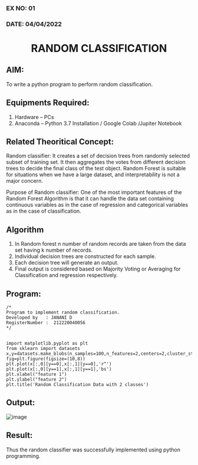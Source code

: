 ### EX NO: 01
### DATE: 04/04/2022
# <p align= "center">RANDOM CLASSIFICATION</p>
## AIM:
To write a python program to perform random classification.

## Equipments Required:
1. Hardware – PCs
2. Anaconda – Python 3.7 Installation / Google Colab /Jupiter Notebook

## Related Theoritical Concept:
Random classifier: It creates a set of decision trees from randomly selected subset of training set. It then aggregates the votes from different decision trees to decide the final class of the test object. Random Forest is suitable for situations when we have a large dataset, and interpretability is not a major concern.

Purpose of Random classifier: One of the most important features of the Random Forest Algorithm is that it can handle the data set containing continuous variables as in the case of regression and categorical variables as in the case of classification.

## Algorithm
1.  In Random forest n number of random records are taken from the data set having k number of records.
2.  Individual decision trees are constructed for each sample.
3.  Each decision tree will generate an output.
4.  Final output is considered based on Majority Voting or Averaging for Classification and regression respectively.





## Program:
```
/*
Program to implement random classification.
Developed by   : JANANI D
RegisterNumber :  212220040056
*/


import matplotlib.pyplot as plt
from sklearn import datasets
x,y=datasets.make_blobs(n_samples=100,n_features=2,centers=2,cluster_std=1.05,random_state=2)
fig=plt.figure(figsize=(10,8))
plt.plot(x[:,0][y==0],x[:,1][y==0],'r^')
plt.plot(x[:,0][y==1],x[:,1][y==1],'bs')
plt.xlabel("feature 1")
plt.ylabel("feature 2")
plt.title('Random Classification Data with 2 classes')
```

## Output:

![image](https://user-images.githubusercontent.com/86832944/164291264-961e11b3-6a84-4a46-8cab-06e36f9f3f82.png)


## Result:
Thus the random classifier was successfully implemented using python programming.
